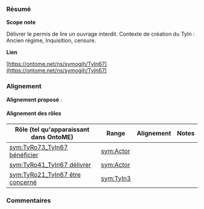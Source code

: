 ### Résumé

**Scope note**

Délivrer le permis de lire un ouvrage interdit.	Contexte de création du TyIn : Ancien régime, Inquisition, censure.

**Lien**

[https://ontome.net/ns/symogih/TyIn67](https://ontome.net/ns/symogih/TyIn67)

### Alignement

**Alignement proposé** :

#### Alignement des rôles

| Rôle (tel qu'apparaissant dans OntoME) | Range | Alignement | Notes |
| ----- | ----- | ----- | ----- |
| [sym:TyRo73_TyIn67 bénéficier](https://ontome.net/ns/symogih/TyRo73_TyIn67) | [sym:Actor](https://ontome.net/ns/symogih/Actor) |   |   |
| [sym:TyRo41_TyIn67 délivrer](https://ontome.net/ns/symogih/TyRo41_TyIn67) | [sym:Actor](https://ontome.net/ns/symogih/Actor) |   |   |
| [sym:TyRo21_TyIn67 être concerné](https://ontome.net/ns/symogih/TyRo21_TyIn67) | [sym:TyIn3](https://ontome.net/ns/symogih/TyIn3) |   |   |

### Commentaires